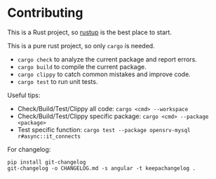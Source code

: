 # Contributing

This is a Rust project, so [rustup](https://rustup.rs/) is the best place to start.

This is a pure rust project, so only `cargo` is needed.

- `cargo check` to analyze the current package and report errors.
- `cargo build` to compile the current package.
- `cargo clippy` to catch common mistakes and improve code.
- `cargo test` to run unit tests.

Useful tips:

- Check/Build/Test/Clippy all code: `cargo <cmd> --workspace`
- Check/Build/Test/Clippy specific package: `cargo <cmd> --package <package>`
- Test specific function: `cargo test --package opensrv-mysql r#async::it_connects`

For changelog:

```
pip install git-changelog
git-changelog -o CHANGELOG.md -s angular -t keepachangelog .
```
